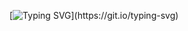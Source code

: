 [![Typing SVG](https://readme-typing-svg.demolab.com?font=Fira+Code&size=36&pause=1000&color=1e9fdb&vCenter=true&width=435&height=45&lines=I'm+Davood+😇+;)](https://git.io/typing-svg)
